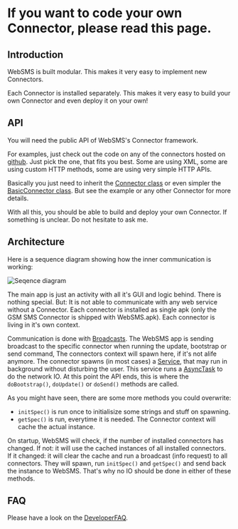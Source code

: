 # If you want to code your own Connector, please read this page.

## Introduction 

WebSMS is built modular. This makes it very easy to implement new Connectors.

Each Connector is installed separately.
This makes it very easy to build your own Connector and even deploy it on your own!

## API 

You will need the public API of WebSMS's Connector framework.

For examples, just check out the code on any of the connectors hosted on [github][1].
Just pick the one, that fits you best.
Some are using XML, some are using custom HTTP methods, some are using very simple HTTP APIs.

Basically you just need to inherit the [Connector class][3] or even simpler the [BasicConnector class][4].
But see the example or any other Connector for more details.

With all this, you should be able to build and deploy your own Connector.
If something is unclear. Do not hesitate to ask me.

## Architecture 

Here is a sequence diagram showing how the inner communication is working:

![Seqence diagram][5]

The main app is just an activity with all it's GUI and logic behind.
There is nothing special.
But: It is not able to communicate with any web service without a Connector.
Each connector is installed as single apk (only the GSM SMS Connector is shipped with WebSMS.apk).
Each connector is living in it's own context.

Communication is done with [Broadcasts][6].
The WebSMS app is sending broadcast to the specific connector when running the update, bootstrap or send command, 
The connectors context will spawn here, if it's not alife anymore.
The connector spawns (in most cases) a [Service][7], that may run in background without disturbing the user.
This service runs a [AsyncTask][8] to do the network IO.
At this point the API ends, this is where the `doBootstrap()`, `doUpdate()` or `doSend()` methods are called.

As you might have seen, there are some more methods you could overwrite:
 * `initSpec()` is run once to initialisize some strings and stuff on spawning.
 * `getSpec()` is run, everytime it is needed. The Connector context will cache the actual instance.

On startup, WebSMS will check, if the number of installed connectors has changed.
If not: it will use the cached instances of all installed connectors.
If it changed: it will clear the cache and run a broadcast (info request) to all connectors.
They will spawn, run `initSpec()` and `getSpec()` and send back the instance to WebSMS. That's why no IO should be done in either of these methods.

## FAQ 

Please have a look on the [DeveloperFAQ][2].

[1]: https://github.com/felixb/
[2]: https://github.com/felixb/websms-sms/blob/master/doc/DeveloperFAQ.md
[3]: https://github.com/felixb/websms-api/blob/master/WebSMSAPI/src/main/java/de/ub0r/android/websms/connector/common/Connector.java
[4]: https://github.com/felixb/websms-api/blob/master/WebSMSAPI/src/main/java/de/ub0r/android/websms/connector/common/BasicConnector.java
[5]: https://raw.githubusercontent.com/felixb/websms-api/master/doc/sequence.png
[6]: http://developer.android.com/reference/android/content/BroadcastReceiver.html
[7]: http://developer.android.com/reference/android/app/Service.html
[8]: http://developer.android.com/reference/android/os/AsyncTask.html

